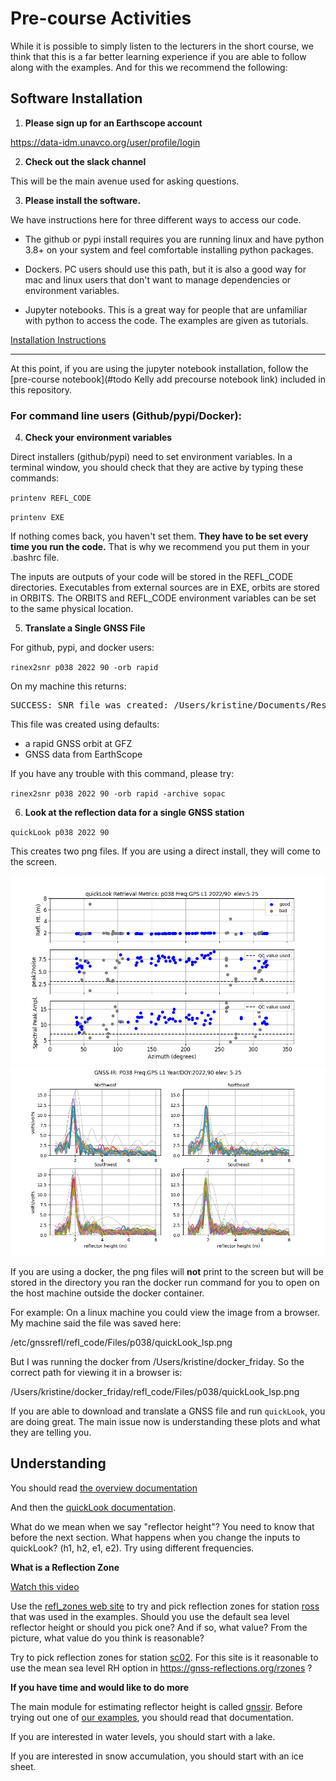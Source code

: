 # Pre-course Activities

While it is possible to simply listen to the lecturers in the short 
course, we think that this is a far better learning experience if 
you are able to follow along with the examples. And for this we recommend the following:

## Software Installation
1. **Please sign up for an Earthscope account**

https://data-idm.unavco.org/user/profile/login


2. **Check out the slack channel**

This will be the main avenue used for asking questions.

3. **Please install the software.**

We have instructions here for three different ways to access our code. 

- The github or pypi install requires you are running linux and 
have python 3.8+ on your system and feel comfortable
installing python packages.  

- Dockers. PC users should use this path, but it is also a good way for mac and linux users that don't want to manage dependencies or environment variables.

- Jupyter notebooks. This is a great way for people that are unfamiliar 
with python to access the code. The examples are given as tutorials.

[Installation Instructions](https://gnssrefl.readthedocs.io/en/latest/pages/README_install.html)

***

At this point, if you are using the jupyter notebook installation, follow the [pre-course notebook](#todo Kelly add precourse notebook link) included in this repository.

### For command line users (Github/pypi/Docker):

4. **Check your environment variables**

Direct installers (github/pypi) need to set environment variables. In a terminal window, you should
check that they are active by typing these commands:

<code>printenv REFL_CODE</code>

<code>printenv EXE</code>

If nothing comes back, you haven't set them. **They have to be set every time you run the code.**
That is why we recommend you put them in your .bashrc file.

The inputs are outputs of your code will be stored in the REFL_CODE directories. Executables 
from external sources are in EXE, orbits are stored in ORBITS. The ORBITS and REFL_CODE environment 
variables can be set to the same physical location.

5. **Translate a Single GNSS File**

For github, pypi, and docker users:

<code>rinex2snr p038 2022 90 -orb rapid</code>

On my machine this returns:

<pre>
SUCCESS: SNR file was created: /Users/kristine/Documents/Research/2023/snr/p038/p0380900.23.snr66
</pre>

This file was created using defaults:

- a rapid GNSS orbit at GFZ
- GNSS data from EarthScope

If you have any trouble with this command, please try:

<code>rinex2snr p038 2022 90 -orb rapid -archive sopac</code>

6. **Look at the reflection data for a single GNSS station**

<code>quickLook p038 2022 90</code>

This creates two png files. If you are using a direct install, they will come to the screen.

<img src="../_static/p038-1.png">
<img src="../_static/p038-2.png">

If you are using a docker, the png files will **not** print to the screen but will be stored in the directory you ran the docker run command for you to open on the host machine outside the docker container.

For example:
On a linux machine you could view the image from a browser. My 
machine said the file was saved here:

/etc/gnssrefl/refl_code/Files/p038/quickLook_lsp.png

But I was running the docker from /Users/kristine/docker_friday.  So the correct
path for viewing it in a browser is:

/Users/kristine/docker_friday/refl_code/Files/p038/quickLook_lsp.png

If you are able to download and translate a GNSS file and run <code>quickLook</code>, you are doing great.
The main issue now is understanding these plots and what they are telling you.

## Understanding
You should read [the overview documentation](https://gnssrefl.readthedocs.io/en/latest/pages/understand.html)

And then the [quickLook documentation](https://gnssrefl.readthedocs.io/en/latest/pages/quickLook.html).

What do we mean when we say "reflector height"? You need to know that before the next section.
What happens when you change the inputs to quickLook? (h1, h2, e1, e2). Try using different frequencies.

**What is a Reflection Zone**

[Watch this video](https://www.youtube.com/watch?v=sygZMeCHHDg&t=23s)

Use the [refl_zones web site](https://gnss-reflections.org/rzones) to try and pick 
reflection zones for station [ross](http://gnss-reflections.org/geoid?station=ross) 
that was used in the examples. Should you use the default
sea level reflector height or should you pick one? And if so, what value?
From the picture, what value do you think is reasonable?


Try to pick reflection zones for station [sc02](http://gnss-reflections.org/geoid?station=sc02). For this site 
is it reasonable to use the mean sea level RH option in https://gnss-reflections.org/rzones ?

**If you have time and would like to do more**

The main module for estimating reflector height is called [gnssir](https://gnssrefl.readthedocs.io/en/latest/pages/gnssir.html).
Before trying out one of [our examples](https://gnssrefl.readthedocs.io/en/latest/pages/first_drivethru.html), 
you should read that documentation.

If you are interested in water levels, you should start with a lake. 

If you are interested in snow accumulation, you should start with an ice sheet.  

